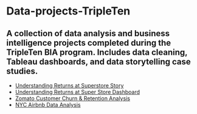 # Data-projects-TripleTen
A collection of data analysis and business intelligence projects completed during the TripleTen BIA program. Includes data cleaning, Tableau dashboards, and data storytelling case studies.
-
- [Understanding Returns at Superstore Story](https://public.tableau.com/views/Sprint5Book_17471868930000/UnderstandingReturnsatSuperstore?:language=en-US&:sid=&:redirect=auth&:display_count=n&:origin=viz_share_link)
- [Understanding Returns at Super Store Dashboard](https://public.tableau.com/views/Sprint4TableauWorkbook/RegionSub-Category?:language=en-US&:sid=&:redirect=auth&:display_count=n&:origin=viz_share_link)
- [Zomato Customer Churn & Retention Analysis](https://public.tableau.com/views/Zomato_Workbook_2/CustomerChurnAnalysis?:language=en-US&:sid=&:redirect=auth&:display_count=n&:origin=viz_share_link)
- [NYC Airbnb Data Analysis](https://docs.google.com/spreadsheets/d/15MfSN5MvNrc0udZ2pYLyEzMT-IlmB90gxvf8dGkbmnU/edit?usp=sharing)
